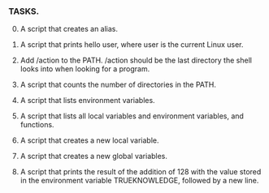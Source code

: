 ### TASKS.
0. A script that creates an alias.

1. A script that prints hello user, where user is the current Linux user.

2. Add /action to the PATH. /action should be the last directory the shell looks into when looking for a program.

3. A script that counts the number of directories in the PATH.

4. A script that lists environment variables.

5. A script that lists all local variables and environment variables, and functions.

6. A script that creates a new local variable.

7. A script that creates a new global variables.

8. A script that prints the result of the addition of 128 with the value stored in the environment variable TRUEKNOWLEDGE, followed by a new line.
 
